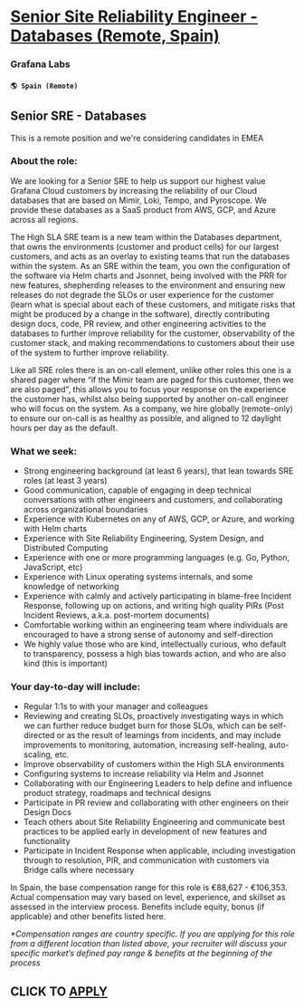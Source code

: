 # [Senior Site Reliability Engineer - Databases (Remote, Spain)](https://www.remotewlb.com/apply/senior-site-reliability-engineer-databases-remote-spain)  
### Grafana Labs  
#### `🌎 Spain (Remote)`  

## Senior SRE - Databases

This is a remote position and we're considering candidates in EMEA

### **About the role:**

We are looking for a Senior SRE to help us support our highest value Grafana Cloud customers by increasing the reliability of our Cloud databases that are based on Mimir, Loki, Tempo, and Pyroscope. We provide these databases as a SaaS product from AWS, GCP, and Azure across all regions.

The High SLA SRE team is a new team within the Databases department, that owns the environments (customer and product cells) for our largest customers, and acts as an overlay to existing teams that run the databases within the system. As an SRE within the team, you own the configuration of the software via Helm charts and Jsonnet, being involved with the PRR for new features, shepherding releases to the environment and ensuring new releases do not degrade the SLOs or user experience for the customer (learn what is special about each of these customers, and mitigate risks that might be produced by a change in the software), directly contributing design docs, code, PR review, and other engineering activities to the databases to further improve reliability for the customer, observability of the customer stack, and making recommendations to customers about their use of the system to further improve reliability.  
  
Like all SRE roles there is an on-call element, unlike other roles this one is a shared pager where “if the Mimir team are paged for this customer, then we are also paged”, this allows you to focus your response on the experience the customer has, whilst also being supported by another on-call engineer who will focus on the system. As a company, we hire globally (remote-only) to ensure our on-call is as healthy as possible, and aligned to 12 daylight hours per day as the default.

### **What we seek:**

  * Strong engineering background (at least 6 years), that lean towards SRE roles (at least 3 years)
  * Good communication, capable of engaging in deep technical conversations with other engineers and customers, and collaborating across organizational boundaries
  * Experience with Kubernetes on any of AWS, GCP, or Azure, and working with Helm charts
  * Experience with Site Reliability Engineering, System Design, and Distributed Computing
  * Experience with one or more programming languages (e.g. Go, Python, JavaScript, etc)
  * Experience with Linux operating systems internals, and some knowledge of networking
  * Experience with calmly and actively participating in blame-free Incident Response, following up on actions, and writing high quality PIRs (Post Incident Reviews, a.k.a. post-mortem documents)
  * Comfortable working within an engineering team where individuals are encouraged to have a strong sense of autonomy and self-direction
  * We highly value those who are kind, intellectually curious, who default to transparency, possess a high bias towards action, and who are also kind (this is important)

### **Your day-to-day will include:**

  * Regular 1:1s to with your manager and colleagues
  * Reviewing and creating SLOs, proactively investigating ways in which we can further reduce budget burn for those SLOs, which can be self-directed or as the result of learnings from incidents, and may include improvements to monitoring, automation, increasing self-healing, auto-scaling, etc.
  * Improve observability of customers within the High SLA environments
  * Configuring systems to increase reliability via Helm and Jsonnet
  * Collaborating with our Engineering Leaders to help define and influence product strategy, roadmaps and technical designs
  * Participate in PR review and collaborating with other engineers on their Design Docs
  * Teach others about Site Reliability Engineering and communicate best practices to be applied early in development of new features and functionality
  * Participate in Incident Response when applicable, including investigation through to resolution, PIR, and communication with customers via Bridge calls where necessary

In Spain, the base compensation range for this role is €88,627 \- €106,353. Actual compensation may vary based on level, experience, and skillset as assessed in the interview process. Benefits include equity, bonus (if applicable) and other benefits listed here.

_*Compensation ranges are country specific. If you are applying for this role from a different location than listed above, your recruiter will discuss your specific market’s defined pay range & benefits at the beginning of the process_

  
## CLICK TO [APPLY](https://www.remotewlb.com/apply/senior-site-reliability-engineer-databases-remote-spain)


